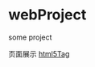 # webProject
some project

页面展示
[html5Tag](https://wenjingchan.github.io/webProject/html5Tag/index.html)

